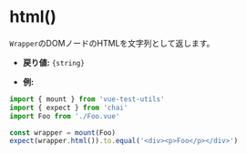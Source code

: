# html()

`Wrapper`のDOMノードのHTMLを文字列として返します。

- **戻り値:** `{string}`

- **例:**

```js
import { mount } from 'vue-test-utils'
import { expect } from 'chai'
import Foo from './Foo.vue'

const wrapper = mount(Foo)
expect(wrapper.html()).to.equal('<div><p>Foo</p></div>')
```